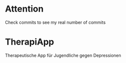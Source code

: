 # Attention
Check commits to see my real number of commits

# TherapiApp
Therapeutische App für Jugendliche gegen Depressionen
